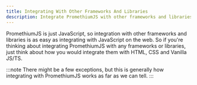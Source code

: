 ```yaml
---
title: Integrating With Other Frameworks And Libraries
description: Integrate PromethiumJS with other frameworks and libraries.
---
```


PromethiumJS is just JavaScript, so integration with other frameworks and libraries is as easy as integrating with JavaScript on the web. So if you're thinking about integrating PromethiumJS with any frameworks or libraries, just think about how you would integrate them with HTML, CSS and Vanilla JS/TS.

:::note
There might be a few exceptions, but this is generally how integrating with PromethiumJS works as far as we can tell.
:::
